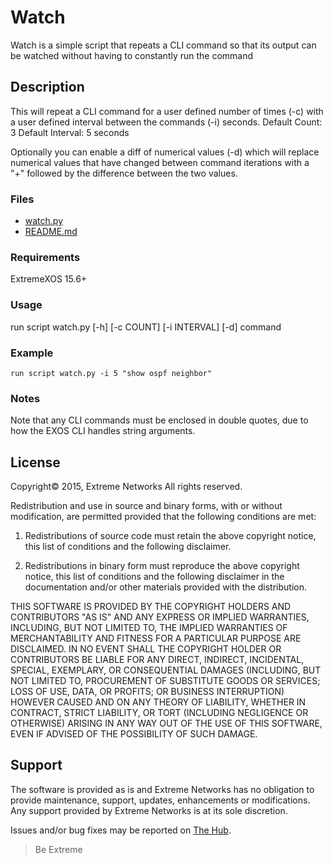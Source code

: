 # Watch
Watch is a simple script that repeats a CLI command so that its output can be watched without having to constantly run the command

## Description
This will repeat a CLI command for a user defined number of times (-c) with a user defined interval between the commands (-i) seconds. 
Default Count: 3
Default Interval: 5 seconds

Optionally you can enable a diff of numerical values (-d) which will replace numerical values that have changed between command iterations with a "+" followed by the difference between the two values.

### Files
* [watch.py](watch.py)
* [README.md](README.md)

### Requirements
ExtremeXOS 15.6+

### Usage
run script watch.py [-h] [-c COUNT] [-i INTERVAL] [-d] command

### Example
```
run script watch.py -i 5 "show ospf neighbor"
```

### Notes
Note that any CLI commands must be enclosed in double quotes, due to how the EXOS CLI handles string arguments.



## License
Copyright© 2015, Extreme Networks
All rights reserved.

Redistribution and use in source and binary forms, with or without modification,
are permitted provided that the following conditions are met:

1. Redistributions of source code must retain the above copyright notice, this
list of conditions and the following disclaimer.

2. Redistributions in binary form must reproduce the above copyright notice,
this list of conditions and the following disclaimer in the documentation
and/or other materials provided with the distribution.

THIS SOFTWARE IS PROVIDED BY THE COPYRIGHT HOLDERS AND CONTRIBUTORS "AS IS" AND
ANY EXPRESS OR IMPLIED WARRANTIES, INCLUDING, BUT NOT LIMITED TO, THE IMPLIED
WARRANTIES OF MERCHANTABILITY AND FITNESS FOR A PARTICULAR PURPOSE ARE
DISCLAIMED. IN NO EVENT SHALL THE COPYRIGHT HOLDER OR CONTRIBUTORS BE LIABLE
FOR ANY DIRECT, INDIRECT, INCIDENTAL, SPECIAL, EXEMPLARY, OR CONSEQUENTIAL
DAMAGES (INCLUDING, BUT NOT LIMITED TO, PROCUREMENT OF SUBSTITUTE GOODS OR
SERVICES; LOSS OF USE, DATA, OR PROFITS; OR BUSINESS INTERRUPTION) HOWEVER
CAUSED AND ON ANY THEORY OF LIABILITY, WHETHER IN CONTRACT, STRICT LIABILITY,
OR TORT (INCLUDING NEGLIGENCE OR OTHERWISE) ARISING IN ANY WAY OUT OF THE USE
OF THIS SOFTWARE, EVEN IF ADVISED OF THE POSSIBILITY OF SUCH DAMAGE.

## Support
The software is provided as is and Extreme Networks has no obligation to provide
maintenance, support, updates, enhancements or modifications.
Any support provided by Extreme Networks is at its sole discretion.

Issues and/or bug fixes may be reported on [The Hub](https://community.extremenetworks.com/).

>Be Extreme
